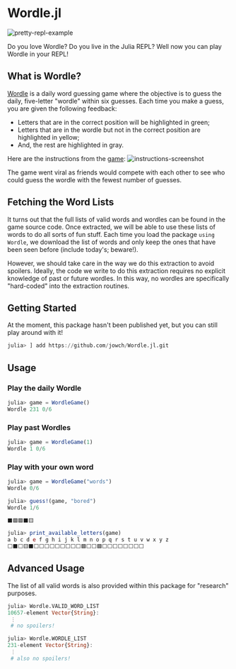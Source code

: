 # Wordle.jl

<img src="https://pbs.twimg.com/media/FK30JPXVQAM2rKo?format=jpg&name=medium" alt="pretty-repl-example">

Do you love Wordle? Do you live in the Julia REPL? Well now you can play Wordle in your REPL!

## What is Wordle?

[Wordle](https://www.powerlanguage.co.uk/wordle/) is a daily word guessing game where the objective is to guess the daily, five-letter "wordle" within six guesses. Each time you make a guess, you are given the following feedback:
- Letters that are in the correct position will be highlighted in green;
- Letters that are in the wordle but not in the correct position are highlighted in yellow;
- And, the rest are highlighted in gray.

Here are the instructions from the [game](https://www.powerlanguage.co.uk/wordle/):
![instructions-screenshot](https://images.squarespace-cdn.com/content/v1/50eca855e4b0939ae8bb12d9/80a523b2-edff-41ac-8a9e-d515285a0b74/How+to+play+original+Wordle.png?format=1000w)

The game went viral as friends would compete with each other to see who could guess the wordle with the fewest number of guesses.

## Fetching the Word Lists

It turns out that the full lists of valid words and wordles can be found in the game source code. Once extracted, we will be able to use these lists of words to do all sorts of fun stuff. Each time you load the package `using Wordle`, we download the list of words and only keep the ones that have been seen before (include today's; beware!).

However, we should take care in the way we do this extraction to avoid spoilers. Ideally, the code we write to do this extraction requires no explicit knowledge of past or future wordles. In this way, no wordles are specifically "hard-coded" into the extraction routines.


## Getting Started
At the moment, this package hasn't been published yet, but you can still play
around with it!
```julia
julia> ] add https://github.com/jowch/Wordle.jl.git
```

## Usage

### Play the daily Wordle
```julia
julia> game = WordleGame()
Wordle 231 0/6
```

### Play past Wordles
```julia
julia> game = WordleGame(1)
Wordle 1 0/6
```

### Play with your own word
```julia
julia> game = WordleGame("words")
Wordle 0/6

julia> guess!(game, "bored")
Wordle 1/6

⬛️🟩🟩⬛️🟨

julia> print_available_letters(game)
a b c d e f g h i j k l m n o p q r s t u v w x y z
⬜⬛️⬜🟨⬛️⬜⬜⬜⬜⬜⬜⬜⬜⬜🟩⬜⬜🟩⬜⬜⬜⬜⬜⬜⬜⬜
```

## Advanced Usage
The list of all valid words is also provided within this package for "research" purposes.
```julia
julia> Wordle.VALID_WORD_LIST
10657-element Vector{String}:
 ⋮
 # no spoilers!

julia> Wordle.WORDLE_LIST
231-element Vector{String}:
 ⋮
 # also no spoilers!
```
